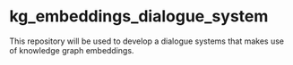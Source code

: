 # kg_embeddings_dialogue_system
This repository will be used to develop a dialogue systems that makes use of knowledge graph embeddings.
